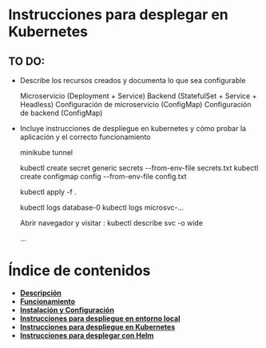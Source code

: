 <a name="main"></a>
# __Instrucciones para desplegar en Kubernetes__
## TO DO:

* Describe los recursos creados y documenta lo que sea configurable

  Microservicio (Deployment + Service)
  Backend (StatefulSet + Service + Headless)
  Configuración de microservicio (ConfigMap)
  Configuración de backend (ConfigMap)



* Incluye instrucciones de despliegue en kubernetes y cómo probar
  la aplicación y el correcto funcionamiento


  minikube tunnel

  
  kubectl create secret generic secrets --from-env-file secrets.txt
  kubectl create configmap config --from-env-file config.txt


  kubectl apply -f .

  kubectl logs database-0
  kubectl logs microsvc-...


  Abrir navegador y visitar <ip>:<port>
  kubectl describe svc -o wide

  ...

# Índice de contenidos

* [__Descripción__](../README.md#main)
* [__Funcionamiento__](../README.md#arch)
* [__Instalación y Configuración__](../README.md#setup)
* [__Instrucciones para despliegue en entorno local__](../README.md#rc_local)
* [__Instrucciones para despliegue en Kubernetes__](#main)
* [__Instrucciones para desplegar con Helm__](../charts/README.md#main)
